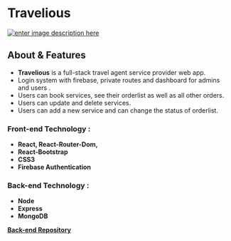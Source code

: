 # Travelious

[![enter image description here](https://i.ibb.co/Lkh1cXT/image-1.png)](https://travelious-react.web.app/)

## About & Features

-  **Travelious** is a full-stack travel agent service provider web app.
-  Login system with firebase, private routes and dashboard for admins and users .
-  Users can book services, see their orderlist as well as all other orders.
-  Users can update and delete services.
-  Users can add a new service and can change the status of orderlist.

### Front-end Technology :

-  **React, React-Router-Dom,**
-  **React-Bootstrap**
-  **CSS3**
-  **Firebase Authentication**

### Back-end Technology :

-  **Node**
-  **Express**
-  **MongoDB**

**[Back-end Repository](https://github.com/bakhtiarabid/Travelious-Backend)**
